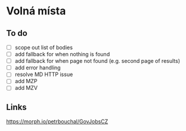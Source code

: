 # Volná místa 


## To do

- [ ] scope out list of bodies
- [ ] add fallback for when nothing is found
- [ ] add fallback for when page not found (e.g. second page of results)
- [ ] add error handling
- [ ] resolve MD HTTP issue
- [ ] add MZP
- [ ] add MZV

## Links
https://morph.io/petrbouchal/GovJobsCZ
